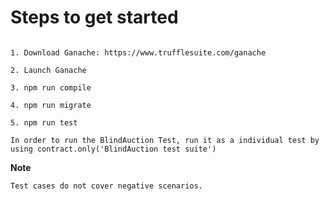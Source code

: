 # Steps to get started

```

1. Download Ganache: https://www.trufflesuite.com/ganache

2. Launch Ganache

3. npm run compile

4. npm run migrate

5. npm run test

```

`In order to run the BlindAuction Test, run it as a individual test by using contract.only('BlindAuction test suite')`

**Note**

`Test cases do not cover negative scenarios.`
